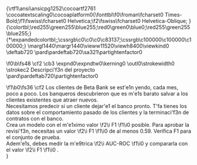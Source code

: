 {\rtf1\ansi\ansicpg1252\cocoartf2761
\cocoatextscaling0\cocoaplatform0{\fonttbl\f0\froman\fcharset0 Times-Bold;\f1\fswiss\fcharset0 Helvetica;\f2\fswiss\fcharset0 Helvetica-Oblique;
}
{\colortbl;\red255\green255\blue255;\red0\green0\blue0;\red255\green255\blue255;}
{\*\expandedcolortbl;;\cssrgb\c0\c0\c0\c83137;\cssrgb\c100000\c100000\c100000;}
\margl1440\margr1440\vieww11520\viewh8400\viewkind0
\deftab720
\pard\pardeftab720\sa321\partightenfactor0

\f0\b\fs48 \cf2 \cb3 \expnd0\expndtw0\kerning0
\outl0\strokewidth0 \strokec2 Descripci\'f3n del proyecto\
\pard\pardeftab720\partightenfactor0

\f1\b0\fs36 \cf2 Los clientes de Beta Bank se est\'e1n yendo, cada mes, poco a poco. Los banqueros descubrieron que es m\'e1s barato salvar a los clientes existentes que atraer nuevos.\
Necesitamos predecir si un cliente dejar\'e1 el banco pronto. T\'fa tienes los datos sobre el comportamiento pasado de los clientes y la terminaci\'f3n de contratos con el banco.\
Crea un modelo con el m\'e1ximo valor 
\f2\i F1
\f1\i0  posible. Para aprobar la revisi\'f3n, necesitas un valor 
\f2\i F1
\f1\i0  de al menos 0.59. Verifica F1 para el conjunto de prueba.\
Adem\'e1s, debes medir la m\'e9trica 
\f2\i AUC-ROC
\f1\i0  y compararla con el valor 
\f2\i F1
\f1\i0 .\
}